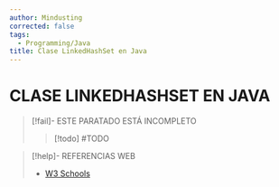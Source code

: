 ```yaml
---
author: Mindusting
corrected: false
tags:
  - Programming/Java
title: Clase LinkedHashSet en Java
---
```


# CLASE LINKEDHASHSET EN JAVA

> [!fail]- ESTE PARATADO ESTÁ INCOMPLETO
> > [!todo] #TODO

> [!help]- REFERENCIAS WEB
> - [W3 Schools](https://www.w3schools.com/java/java_linkedhashset.asp)
